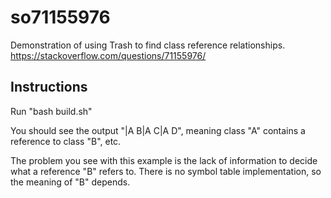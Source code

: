 # so71155976

Demonstration of using Trash to find class reference relationships.
https://stackoverflow.com/questions/71155976/

## Instructions

Run "bash build.sh"

You should see the output "|A B|A C|A D", meaning class "A" contains a reference to class "B", etc.

The problem you see with this example is the lack of information to decide what a reference
"B" refers to. There is no symbol table implementation, so the meaning of "B" depends.

